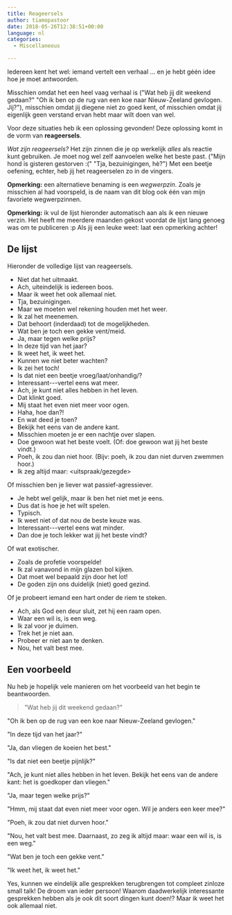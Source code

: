 ```yaml
---
title: Reageersels
author: tiamopastoor
date: 2018-05-26T12:38:51+00:00
language: nl
categories:
  - Miscellaneous

---
```

Iedereen kent het wel: iemand vertelt een verhaal ... en je hebt géén idee hoe je moet antwoorden.

Misschien omdat het een heel vaag verhaal is ("Wat heb jij dit weekend gedaan?" "Oh ik ben op de rug van een koe naar Nieuw-Zeeland gevlogen. Jij?"), misschien omdat jij diegene niet zo goed kent, of misschien omdat jij eigenlijk geen verstand ervan hebt maar wilt doen van wel.

Voor deze situaties heb ik een oplossing gevonden! Deze oplossing komt in de vorm van **reageersels**.

_Wat zijn reageersels?_ Het zijn zinnen die je op werkelijk _alles_ als reactie kunt gebruiken. Je moet nog wel zelf aanvoelen welke het beste past. ("Mijn hond is gisteren gestorven :(" "Tja, bezuinigingen, hè?") Met een beetje oefening, echter, heb jij het reageerselen zo in de vingers.

**Opmerking:** een alternatieve benaming is een _wegwerpzin_. Zoals je misschien al had voorspeld, is de naam van dit blog ook één van mijn favoriete wegwerpzinnen.

**Opmerking:** ik vul de lijst hieronder automatisch aan als ik een nieuwe verzin. Het heeft me meerdere maanden gekost voordat de lijst lang genoeg was om te publiceren :p Als jij een leuke weet: laat een opmerking achter!


## De lijst

Hieronder de volledige lijst van reageersels.

  * Niet dat het uitmaakt.
  * Ach, uiteindelijk is iedereen boos.
  * Maar ik weet het ook allemaal niet.
  * Tja, bezuinigingen.
  * Maar we moeten wel rekening houden met het weer.
  * Ik zal het meenemen.
  * Dat behoort (inderdaad) tot de mogelijkheden.
  * Wat ben je toch een gekke vent/meid.
  * Ja, maar tegen welke prijs?
  * In deze tijd van het jaar?
  * Ik weet het, ik weet het.
  * Kunnen we niet beter wachten?
  * Ik zei het toch!
  * Is dat niet een beetje vroeg/laat/onhandig/<ander vaag woord>?
  * Interessant---vertel eens wat meer.
  * Ach, je kunt niet alles hebben in het leven.
  * Dat klinkt goed.
  * Mij staat het even niet meer voor ogen.
  * Haha, hoe dan?!
  * En wat deed je toen?
  * Bekijk het eens van de andere kant.
  * Misschien moeten je er een nachtje over slapen.
  * Doe gewoon wat het beste voelt. (Of: doe gewoon wat jij het beste vindt.)
  * Poeh, ik zou dan niet <werkwoord> hoor. (Bijv: poeh, ik zou dan niet durven zwemmen hoor.)
  * Ik zeg altijd maar: <uitspraak/gezegde>

Of misschien ben je liever wat passief-agressiever.

  * Je hebt wel gelijk, maar ik ben het niet met je eens.
  * Dus dat is hoe je het wilt spelen.
  * Typisch.
  * Ik weet niet of dat nou de beste keuze was.
  * Interessant---vertel eens wat minder.
  * Dan doe je toch lekker wat jij het beste vindt?

Of wat exotischer.

  * Zoals de profetie voorspelde!
  * Ik zal vanavond in mijn glazen bol kijken.
  * Dat moet wel bepaald zijn door het lot!
  * De goden zijn ons duidelijk (niet) goed gezind.

Of je probeert iemand een hart onder de riem te steken.

  * Ach, als God een deur sluit, zet hij een raam open.
  * Waar een wil is, is een weg.
  * Ik zal voor je duimen.
  * Trek het je niet aan.
  * Probeer er niet aan te denken.
  * Nou, het valt best mee.

## Een voorbeeld

Nu heb je hopelijk vele manieren om het voorbeeld van het begin te beantwoorden.

> "Wat heb jij dit weekend gedaan?"

 "Oh ik ben op de rug van een koe naar Nieuw-Zeeland gevlogen."

 "In deze tijd van het jaar?"

 "Ja, dan vliegen de koeien het best."

 "Is dat niet een beetje pijnlijk?"

 "Ach, je kunt niet alles hebben in het leven. Bekijk het eens van de andere kant: het is goedkoper dan vliegen."

 "Ja, maar tegen welke prijs?"

 "Hmm, mij staat dat even niet meer voor ogen. Wil je anders een keer mee?"

 "Poeh, ik zou dat niet durven hoor."

 "Nou, het valt best mee. Daarnaast, zo zeg ik altijd maar: waar een wil is, is een weg."

 "Wat ben je toch een gekke vent."

 "Ik weet het, ik weet het."

Yes, kunnen we eindelijk alle gesprekken terugbrengen tot compleet zinloze small talk! De droom van ieder persoon! Waarom daadwerkelijk interessante gesprekken hebben als je ook dit soort dingen kunt doen!? Maar ik weet het ook allemaal niet.

 